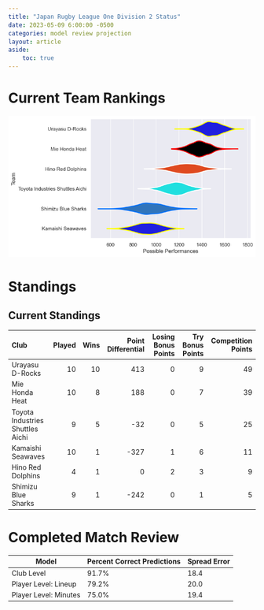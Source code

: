 ```yaml
---  
title: "Japan Rugby League One Division 2 Status"  
date: 2023-05-09 6:00:00 -0500  
categories: model review projection  
layout: article  
aside:  
    toc: true  
---
```

# Current Team Rankings


![Club Rankings](plots/rankings_Japan-Rugby-League-One-Division-2-2022.png)
# Standings

## Current Standings


| Club                             |   Played |   Wins |   Point Differential |   Losing Bonus Points |   Try Bonus Points |   Competition Points |
|:---------------------------------|---------:|-------:|---------------------:|----------------------:|-------------------:|---------------------:|
| Urayasu D-Rocks                  |       10 |     10 |                  413 |                     0 |                  9 |                   49 |
| Mie Honda Heat                   |       10 |      8 |                  188 |                     0 |                  7 |                   39 |
| Toyota Industries Shuttles Aichi |        9 |      5 |                  -32 |                     0 |                  5 |                   25 |
| Kamaishi Seawaves                |       10 |      1 |                 -327 |                     1 |                  6 |                   11 |
| Hino Red Dolphins                |        4 |      1 |                    0 |                     2 |                  3 |                    9 |
| Shimizu Blue Sharks              |        9 |      1 |                 -242 |                     0 |                  1 |                    5 |



# Completed Match Review


| Model | Percent Correct Predictions | Spread Error |
| ------ | ------ | ------ |
| Club Level | 91.7% | 18.4 |
| Player Level: Lineup | 79.2% | 20.0 |
| Player Level: Minutes | 75.0% | 19.4 |

